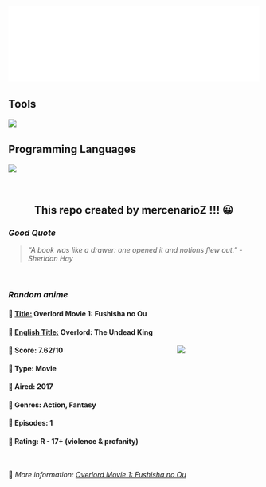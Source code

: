 
<img src="svg/nai.svg" />

<p>
  <h2>Tools</h2>
  <a href="https://skillicons.dev">
    <img src="https://skillicons.dev/icons?i=git,bash,vim,ubuntu,tensorflow,pytorch,docker,raspberrypi" />
  </a>

  <br />

  <h2>Programming Languages</h2>

  <a href="https://skillicons.dev">
    <img src="https://skillicons.dev/icons?i=python,c,cpp" />
  </a>
</p>

<br />

<h2 align="center">This repo created by mercenarioZ !!! 😀</h2>
<h3><i>Good Quote</i></h3>

<blockquote>
<i>
“A book was like a drawer: one opened it and notions flew out.” - Sheridan Hay
</i>
</blockquote>

<br />

<h3><i>Random anime</i></h3>

<h4>
  <strong>🥭 <u>Title:</u></strong> Overlord Movie 1: Fushisha no Ou
</h4>

<h4>🌿 <u>English Title:</u> Overlord: The Undead King</h4>

<img align="right" width="165" src=https://cdn.myanimelist.net/images/anime/12/87759.jpg />

<h4>🌱 Score: 7.62/10</h4>

<h4>🌲 Type: Movie</h4>

<h4>🌴 Aired: 2017</h4>

<h4>🌵 Genres: Action, Fantasy</h4>

<h4>🥑 Episodes: 1</h4>

<h4>🍏 Rating: R - 17+ (violence & profanity)</h4>

<br />

🍂 *More information: [Overlord Movie 1: Fushisha no Ou](https://myanimelist.net/anime/34161/Overlord_Movie_1__Fushisha_no_Ou)*
    